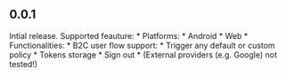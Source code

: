 ## 0.0.1

Intial release. Supported feauture:
    * Platforms:
        * Android
        * Web
    * Functionalities:
        * B2C user flow support:
            * Trigger any default or custom policy
            * Tokens storage
            * Sign out
            * (External providers (e.g. Google) not tested!)
            

